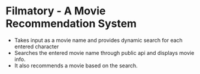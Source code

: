 # Filmatory - A Movie Recommendation System

- Takes input as a movie name and provides dynamic search for each entered character
- Searches the entered movie name through public api and displays movie info.
- It also recommends a movie based on the search.
